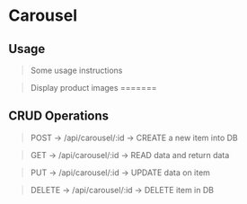 # Carousel


## Usage

> Some usage instructions

> Display product images
=======
## CRUD Operations

> POST    -> /api/carousel/:id   -> CREATE a new item into DB

> GET	    -> /api/carousel/:id	 -> READ data and return data

> PUT	    -> /api/carousel/:id	 -> UPDATE data on item

> DELETE  -> /api/carousel/:id	 -> DELETE item in DB


